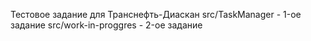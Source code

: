 Тестовое задание для Транснефть-Диаскан 
src/TaskManager - 1-ое задание
src/work-in-proggres - 2-ое задание
